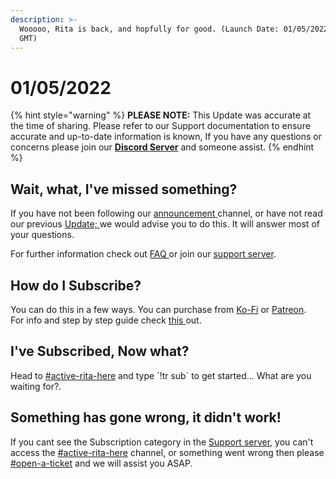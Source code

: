 ```yaml
---
description: >-
  Wooooo, Rita is back, and hopfully for good. (Launch Date: 01/05/2022 00:00
  GMT)
---
```


# 01/05/2022

{% hint style="warning" %}
**PLEASE NOTE:** This Update was accurate at the time of sharing. Please refer to our Support documentation to ensure accurate and up-to-date information is known, If you have any questions or concerns please join our [**Discord Server**](https://discord.gg/ritabot) and someone assist.
{% endhint %}

## Wait, what, I've missed something?

If you have not been following our [announcement ](https://discord.com/channels/545787876105912341/823382400024444958)channel, or have not read our previous [Update; ](01-04-2022.md)we would advise you to do this. It will answer most of your questions.

For further information check out [FAQ ](../misc/faq.md)or join our [support server](https://discord.com/invite/mgNR64R).&#x20;

## How do I Subscribe?

You can do this in a few ways. You can purchase from [Ko-Fi](https://ko-fi.com/ritabot) or [Patreon](https://www.patreon.com/RitaBotProject).\
For info and step by step guide check [this ](../premium/how-to-subscribe/)out.

## I've Subscribed, Now what?

Head to [#active-rita-here](https://discord.com/channels/545787876105912341/966809948812116068) and type \`!tr sub\` to get started... What are you waiting for?.

## Something has gone wrong, it didn't work!

If you cant see the Subscription category in the [Support server](https://discord.com/invite/mgNR64R), you can't access the [#active-rita-here](https://discord.com/channels/545787876105912341/966809948812116068) channel, or something went wrong then please [#open-a-ticket](https://discord.com/channels/545787876105912341/928800906147942470) and we will assist you ASAP.
